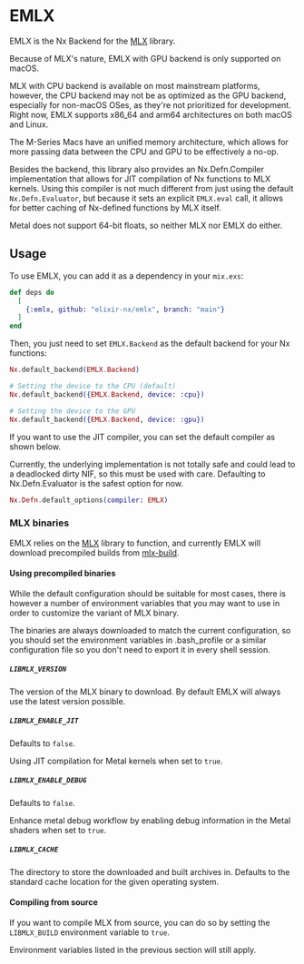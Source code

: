 # EMLX

EMLX is the Nx Backend for the [MLX](https://github.com/ml-explore/mlx) library.

Because of MLX's nature, EMLX with GPU backend is only supported on macOS. 

MLX with CPU backend is available on most mainstream platforms, however, the CPU backend may not be as optimized as the GPU backend, 
especially for non-macOS OSes, as they're not prioritized for development. Right now, EMLX supports x86_64 and arm64 architectures
on both macOS and Linux.

The M-Series Macs have an unified memory architecture, which allows for more passing data between the CPU and GPU to be effectively a no-op.

Besides the backend, this library also provides an Nx.Defn.Compiler implementation that allows for JIT compilation of Nx functions to MLX kernels.
Using this compiler is not much different from just using the default `Nx.Defn.Evaluator`, but because it sets an explicit `EMLX.eval` call,
it allows for better caching of Nx-defined functions by MLX itself.

Metal does not support 64-bit floats, so neither MLX nor EMLX do either.

## Usage

To use EMLX, you can add it as a dependency in your `mix.exs`:

```elixir
def deps do
  [
    {:emlx, github: "elixir-nx/emlx", branch: "main"}
  ]
end
```

Then, you just need to set `EMLX.Backend` as the default backend for your Nx functions:

```elixir
Nx.default_backend(EMLX.Backend)

# Setting the device to the CPU (default)
Nx.default_backend({EMLX.Backend, device: :cpu})

# Setting the device to the GPU
Nx.default_backend({EMLX.Backend, device: :gpu})
```

If you want to use the JIT compiler, you can set the default compiler as shown below.

Currently, the underlying implementation is not totally safe and could lead to a deadlocked dirty NIF, so this must be used with care.
Defaulting to Nx.Defn.Evaluator is the safest option for now.

```elixir
Nx.Defn.default_options(compiler: EMLX)
```

### MLX binaries

EMLX relies on the [MLX](https://github.com/ml-explore/mlx) library to function, and currently EMLX will download precompiled builds from [mlx-build](https://github.com/cocoa-xu/mlx-build).

#### Using precompiled binaries

While the default configuration should be suitable for most cases, there is however a number of environment variables that you may want to use in order to customize the variant of MLX binary.

The binaries are always downloaded to match the current configuration, so you should set the environment variables in .bash_profile or a similar configuration file so you don't need to export it in every shell session.

##### `LIBMLX_VERSION`

The version of the MLX binary to download. By default EMLX will always use the latest version possible.

##### `LIBMLX_ENABLE_JIT`

Defaults to `false`.

Using JIT compilation for Metal kernels when set to `true`.

##### `LIBMLX_ENABLE_DEBUG`

Defaults to `false`.

Enhance metal debug workflow by enabling debug information in the Metal shaders when set to `true`.

##### `LIBMLX_CACHE`

The directory to store the downloaded and built archives in. Defaults to the standard cache location for the given operating system.

#### Compiling from source

If you want to compile MLX from source, you can do so by setting the `LIBMLX_BUILD` environment variable to `true`.

Environment variables listed in the previous section will still apply.
